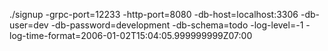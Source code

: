 ./signup -grpc-port=12233 -http-port=8080 -db-host=localhost:3306 -db-user=dev -db-password=development -db-schema=todo -log-level=-1 -log-time-format=2006-01-02T15:04:05.999999999Z07:00
